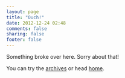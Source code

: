 ```yaml
---
layout: page
title: "Ouch!"
date: 2012-12-24 02:48
comments: false
sharing: false
footer: false
---
```


Something broke over here. Sorry about that!

You can try the [archives](/blog/archives) or head [home](/). 
